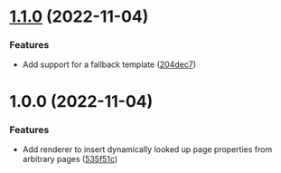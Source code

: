 # [1.1.0](https://github.com/peanball/logseq-dynamic-lookup/compare/v1.0.0...v1.1.0) (2022-11-04)


### Features

* Add support for a fallback template ([204dec7](https://github.com/peanball/logseq-dynamic-lookup/commit/204dec70c9532a9d2d09fe13c57f859e2cb70e4d))

# 1.0.0 (2022-11-04)


### Features

* Add renderer to insert dynamically looked up page properties from arbitrary pages ([535f51c](https://github.com/peanball/logseq-dynamic-lookup/commit/535f51cbb66b776c8116b0fdf8d49a947c241d13))

